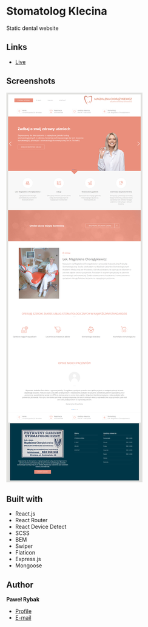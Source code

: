 <h1>Stomatolog Klecina</h1>

<p>Static dental website</p>

## Links

- [Live](https://www.stomatologklecina.pl)

## Screenshots

![Home Page](/client/src/assets/images/readme.png "Home Page")

## Built with

- React.js
- React Router
- React Device Detect
- SCSS
- BEM
- Swiper
- Flaticon
- Express.js
- Mongoose

## Author

**Paweł Rybak**

- [Profile](https://github.com/rybakpawel "Paweł Rybak")
- [E-mail](mailto:rybakpawel92@gmail.com "Hi!")


